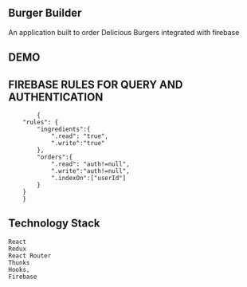## Burger Builder

An application built to order Delicious Burgers integrated with firebase

## DEMO

## FIREBASE RULES FOR QUERY AND AUTHENTICATION

            {
        "rules": {
            "ingredients":{
                ".read": "true",
                ".write":"true"
            },
            "orders":{
                ".read": "auth!=null",
                ".write":"auth!=null",
                ".indexOn":["userId"]
            }
        }
        }

## Technology Stack

    React
    Redux
    React Router
    Thunks
    Hooks,
    Firebase
